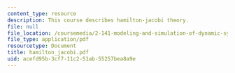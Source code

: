 ```yaml
---
content_type: resource
description: This course describes hamilton-jacobi theory.
file: null
file_location: /coursemedia/2-141-modeling-and-simulation-of-dynamic-systems-fall-2006/acefd95b3cf711c251ab55257bea8a9e_hamilton_jacobi.pdf
file_type: application/pdf
resourcetype: Document
title: hamilton_jacobi.pdf
uid: acefd95b-3cf7-11c2-51ab-55257bea8a9e
---
```

